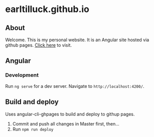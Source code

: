 # earltilluck.github.io

## About
Welcome. This is my personal website. It is an Angular site hosted via github pages. [Click here](https://earltilluck.github.io/) to visit.


## Angular 

### Development

Run `ng serve` for a dev server. Navigate to `http://localhost:4200/`. 

## Build and deploy
Uses angular-cli-ghpages to build and deploy to githup pages.
1. Commit and push all changes in Master first, then...   
2. Run `npm run deploy` 

